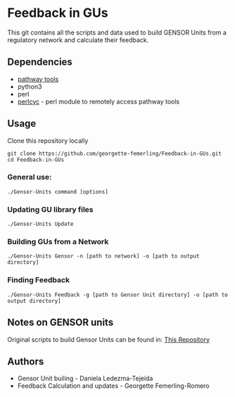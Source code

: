 # Feedback in GUs
This git contains all the scripts and data used to build GENSOR Units from a regulatory network and calculate their feedback.

## Dependencies
- [pathway tools](https://biocyc.org/download.shtml)
- python3
- perl
- [perlcyc](https://solgenomics.net/downloads/perlcyc.pl) - perl module to remotely access pathway tools

## Usage 
Clone this repository locally
```
git clone https://github.com/georgette-femerling/Feedback-in-GUs.git
cd Feedback-in-GUs
```

### General use:
```
./Gensor-Units command [options]
```

### Updating GU library files
```
./Gensor-Units Update
```

### Building GUs from a Network
```
./Gensor-Units Gensor -n [path to network] -o [path to output directory]
```

### Finding Feedback
```
./Gensor-Units Feedback -g [path to Gensor Unit directory] -o [path to output directory]
```

## Notes on GENSOR units
Original scripts to build Gensor Units can be found in: [This Repository](https://github.com/dledezma/gensor_units)

## Authors 
- Gensor Unit builing - Daniela Ledezma-Tejeida
- Feedback Calculation and updates - Georgette Femerling-Romero
